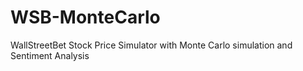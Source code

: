 # WSB-MonteCarlo
WallStreetBet Stock Price Simulator with Monte Carlo simulation and Sentiment Analysis
